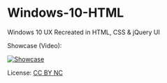 # Windows-10-HTML
Windows 10 UX Recreated in HTML, CSS &amp; jQuery UI

Showcase (Video):

[![Showcase](https://i.lilsizzurp.rocks/i/7Dfp923.png)](https://i.lilsizzurp.rocks/7Dfp923.mp4)

License: [CC BY NC](https://creativecommons.org/licenses/by-nc/4.0/)
